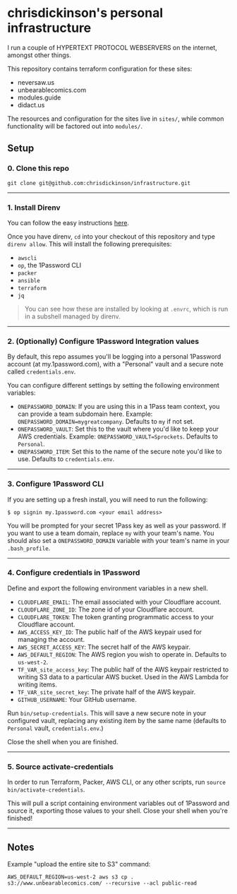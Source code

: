 # chrisdickinson's personal infrastructure

I run a couple of HYPERTEXT PROTOCOL WEBSERVERS on the internet, amongst other
things.

This repository contains terraform configuration for these sites:

- neversaw.us
- unbearablecomics.com
- modules.guide
- didact.us

The resources and configuration for the sites live in `sites/`, while common
functionality will be factored out into `modules/`.

## Setup

### 0. Clone this repo

`git clone git@github.com:chrisdickinson/infrastructure.git`

---

### 1. Install Direnv

You can follow the easy instructions [here](https://direnv.net/docs/installation.html).

Once you have direnv, `cd` into your checkout of this repository and type `direnv allow`. This will install the following
prerequisites:

- `awscli`
- `op`, the 1Password CLI
- `packer`
- `ansible`
- `terraform`
- `jq`

> You can see how these are installed by looking at `.envrc`, which is run in a
> subshell managed by direnv.

---

### 2. (Optionally) Configure 1Password Integration values

By default, this repo assumes you'll be logging into a personal 1Password
account (at my.1password.com), with a "Personal" vault and a secure note
called `credentials.env`.

You can configure different settings by setting the following environment variables:

- `ONEPASSWORD_DOMAIN`: If you are using this in a 1Pass team context, you can provide a team subdomain here. Example: `ONEPASSWORD_DOMAIN=mygreatcompany`. Defaults to `my` if not set.
- `ONEPASSWORD_VAULT`: Set this to the vault where you'd like to keep your AWS credentials. Example: `ONEPASSWORD_VAULT=Sprockets`. Defaults to `Personal`.
- `ONEPASSWORD_ITEM`: Set this to the name of the secure note you'd like to use. Defaults to `credentials.env`.

---

### 3. Configure 1Password CLI

If you are setting up a fresh install, you will need to run the following:

```
$ op signin my.1password.com <your email address>
```

You will be prompted for your secret 1Pass key as well as your password. If you
want to use a team domain, replace `my` with your team's name. You should also
set a `ONEPASSWORD_DOMAIN` variable with your team's name in your
`.bash_profile`.

---

### 4. Configure credentials in 1Password

Define and export the following environment variables in a new shell.

- `CLOUDFLARE_EMAIL`: The email associated with your Cloudflare account.
- `CLOUDFLARE_ZONE_ID`: The zone id of your Cloudflare account.
- `CLOUDFLARE_TOKEN`: The token granting programmatic access to your Cloudflare account.
- `AWS_ACCESS_KEY_ID`: The public half of the AWS keypair used for managing the account.
- `AWS_SECRET_ACCESS_KEY`: The secret half of the AWS keypair.
- `AWS_DEFAULT_REGION`: The AWS region you wish to operate in. Defaults to `us-west-2`.
- `TF_VAR_site_access_key`: The public half of the AWS keypair restricted to writing S3 data to a particular AWS bucket. Used in the AWS Lambda for writing items.
- `TF_VAR_site_secret_key`: The private half of the AWS keypair.
- `GITHUB_USERNAME`: Your GitHub username.

Run `bin/setup-credentials`. This will save a new secure note in your configured vault, replacing any existing item by the same name (defaults to `Personal` vault, `credentials.env`.)

Close the shell when you are finished.

---

### 5. Source activate-credentials

In order to run Terraform, Packer, AWS CLI, or any other scripts, run `source bin/activate-credentials`.

This will pull a script containing environment variables out of 1Password and source it, exporting those
values to your shell. Close your shell when you're finished!

---

## Notes

Example "upload the entire site to S3" command:

```
AWS_DEFAULT_REGION=us-west-2 aws s3 cp . s3://www.unbearablecomics.com/ --recursive --acl public-read
```
